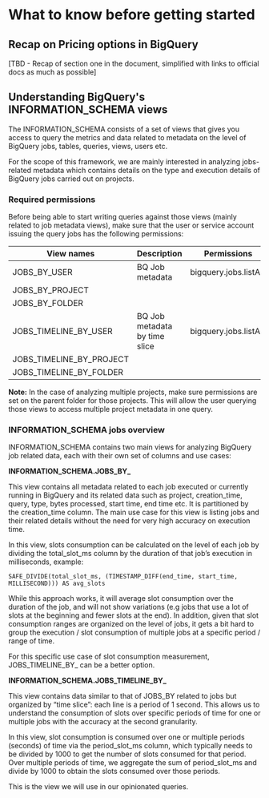 # What to know before getting started

## Recap on Pricing options in BigQuery

[TBD - Recap of section one in the document, simplified with links to official docs as much as possible]

## Understanding BigQuery's INFORMATION_SCHEMA views

The INFORMATION_SCHEMA consists of a set of views that gives you access to query the metrics and data related to metadata on the level of BigQuery jobs, tables, queries, views, users etc.

For the scope of this framework, we are mainly interested in analyzing jobs-related metadata which contains details on the type and execution details of BigQuery jobs carried out on projects.

### Required permissions

Before being able to start writing queries against those views (mainly related to job metadata views), make sure that the user or service account issuing the query jobs has the following permissions:

| View names               | Description                   | Permissions            |
|--------------------------|-------------------------------|------------------------|
| JOBS_BY_USER             | BQ Job metadata               | bigquery.jobs.listAll  |
| JOBS_BY_PROJECT          |                               |                        |
| JOBS_BY_FOLDER           |                               |                        |
| JOBS_TIMELINE_BY_USER    | BQ Job metadata by time slice | bigquery.jobs.listAll  |
| JOBS_TIMELINE_BY_PROJECT |                               |                        |
| JOBS_TIMELINE_BY_FOLDER  |                               |                        |

**Note:** In the case of analyzing multiple projects, make sure permissions are set on the parent folder for those projects. This will allow the user querying those views to access multiple project metadata in one query.

### INFORMATION_SCHEMA jobs overview

INFORMATION_SCHEMA contains two main views for analyzing BigQuery job related data, each with their own set of columns and use cases:

**INFORMATION_SCHEMA.JOBS_BY_**

This view contains all metadata related to each job executed or currently running in BigQuery and its related data such as project, creation_time, query, type, bytes processed, start time, end time etc. It is partitioned by the creation_time column. The main use case for this view is listing jobs and their related details without the need for very high accuracy on execution time.

In this view, slots consumption can be calculated on the level of each job by dividing the total_slot_ms column by the duration of that job’s execution in milliseconds, example: 

`SAFE_DIVIDE(total_slot_ms, (TIMESTAMP_DIFF(end_time, start_time, MILLISECOND))) AS avg_slots`

While this approach works, it will average slot consumption over the duration of the job, and will not show variations (e.g jobs that use a lot of slots at the beginning and fewer slots at the end). In addition, given that slot consumption ranges are organized on the level of jobs, it gets a bit hard to group the execution / slot consumption of multiple jobs at a specific period / range of time.
		
For this specific use case of slot consumption measurement, JOBS_TIMELINE_BY_ can be a better option.

**INFORMATION_SCHEMA.JOBS_TIMELINE_BY_**

This view contains data similar to that of JOBS_BY related to jobs but organized by “time slice”: each line is a period of 1 second. This allows us to understand the consumption of slots over specific periods of time for one or multiple jobs with the accuracy at the second granularity.

In this view, slot consumption is consumed over one or multiple periods (seconds) of time via the period_slot_ms column, which typically needs to be divided by 1000 to get the number of slots consumed for that period. Over multiple periods of time, we aggregate the sum of period_slot_ms and divide by 1000 to obtain the slots consumed over those periods.

This is the view we will use in our opinionated queries.
